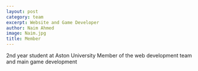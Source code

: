 ```yaml
---
layout: post
category: team
excerpt: Website and Game Developer
author: Naim Ahmed
image: Naim.jpg
title: Member
---
```


2nd year student at Aston University Member of the web development team and main game development

